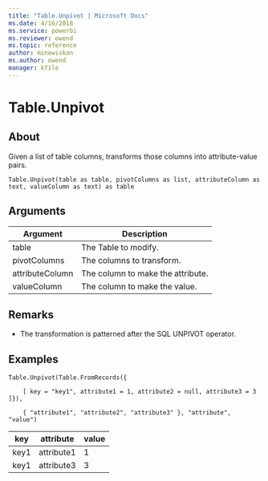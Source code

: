 ```yaml
---
title: "Table.Unpivot | Microsoft Docs"
ms.date: 4/16/2018
ms.service: powerbi
ms.reviewer: owend
ms.topic: reference
author: minewiskan
ms.author: owend
manager: kfile
---
```

# Table.Unpivot

  
## About  
Given a list of table columns, transforms those columns into attribute-value pairs.  
  
```  
Table.Unpivot(table as table, pivotColumns as list, attributeColumn as text, valueColumn as text) as table  
```  
  
## Arguments  
  
|Argument|Description|  
|------------|---------------|  
|table|The Table to modify.|  
|pivotColumns|The columns to transform.|  
|attributeColumn|The column to make the attribute.|  
|valueColumn|The column to make the value.|  
  
## <a name="__toc360789588"></a>Remarks  
  
-   The transformation is patterned after the SQL UNPIVOT operator.  
  
## Examples  
  
```  
Table.Unpivot(Table.FromRecords({  
  
    [ key = "key1", attribute1 = 1, attribute2 = null, attribute3 = 3 ]}),  
  
    { "attribute1", "attribute2", "attribute3" }, "attribute", "value")  
```  
  
|key|attribute|value|  
|-------|-------------|---------|  
|key1|attribute1|1|  
|key1|attribute3|3|  
  
